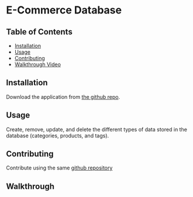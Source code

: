 # E-Commerce Database 

## Table of Contents

- [Installation](#installation)
- [Usage](#usage)
- [Contributing](#contributing)
- [Walkthrough Video](#walkthrough)

## Installation

Download the application from [the github repo](https://github.com/bpkaufman4/e-commerce-challenge).

## Usage

Create, remove, update, and delete the different types of data stored in the database (categories, products, and tags).

## Contributing

Contribute using the same [github repository](https://github.com/bpkaufman4/e-commerce-challenge)

## Walkthrough

